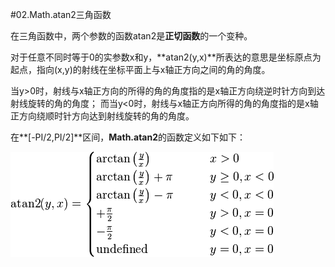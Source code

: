#02.Math.atan2三角函数

在三角函数中，两个参数的函数atan2是**正切函数**的一个变种。

对于任意不同时等于0的实参数x和y，**atan2(y,x)**所表达的意思是坐标原点为起点，指向(x,y)的射线在坐标平面上与x轴正方向之间的角的角度。

当y\>0时，射线与x轴正方向的所得的角的角度指的是x轴正方向绕逆时针方向到达射线旋转的角的角度；
而当y\<0时，射线与x轴正方向所得的角的角度指的是x轴正方向绕顺时针方向达到射线旋转的角的角度。

在**[-PI/2,PI/2]**区间，**Math.atan2**的函数定义如下如下：

<img src="img/02-01.png" />



